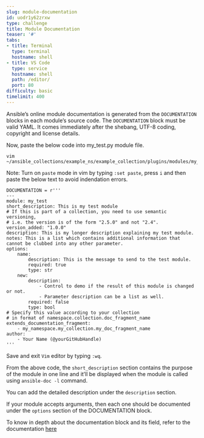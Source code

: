 ```yaml
---
slug: module-documentation
id: uodr1y62zrxw
type: challenge
title: Module Documentation
teaser: '#'
tabs:
- title: Terminal
  type: terminal
  hostname: shell
- title: VS Code
  type: service
  hostname: shell
  path: /editor/
  port: 80
difficulty: basic
timelimit: 400
---
```

Ansible’s online module documentation is generated from the `DOCUMENTATION` blocks in each module’s source code. The `DOCUMENTATION` block must be valid YAML. It comes immediately after the shebang, UTF-8 coding, copyright and license details.

Now, paste the below code into my_test.py module file.

```
vim ~/ansible_collections/example_ns/example_collection/plugins/modules/my_test.py
```

Note: Turn on `paste` mode in vim by typing `:set paste`, press `i` and then paste the below text to avoid indendation errors.

~~~
DOCUMENTATION = r'''
---
module: my_test
short_description: This is my test module
# If this is part of a collection, you need to use semantic versioning,
# i.e. the version is of the form "2.5.0" and not "2.4".
version_added: "1.0.0"
description: This is my longer description explaining my test module.
notes: This is a list which contains additional information that cannot be clubbed into any other parameter.
options:
    name:
        description: This is the message to send to the test module.
        required: true
        type: str
    new:
        description:
            - Control to demo if the result of this module is changed or not.
            - Parameter description can be a list as well.
        required: false
        type: bool
# Specify this value according to your collection
# in format of namespace.collection.doc_fragment_name
extends_documentation_fragment:
    - my_namespace.my_collection.my_doc_fragment_name
author:
    - Your Name (@yourGitHubHandle)
'''
~~~

Save and exit `Vim` editor by typing `:wq`.

From the above code, the `short_description` section contains the purpose of the module in one line and it’ll be displayed when the module is called using `ansible-doc -l` command.

You can add the detailed description under the `description` section.

If your module accepts arguments, then each one should be documented under the `options` section of the DOCUMENTATION block.

To know in depth about the documentation block and its field, refer to the documentation [here](https://docs.ansible.com/ansible/latest/dev_guide/developing_modules_documenting.html#documentation-block)
